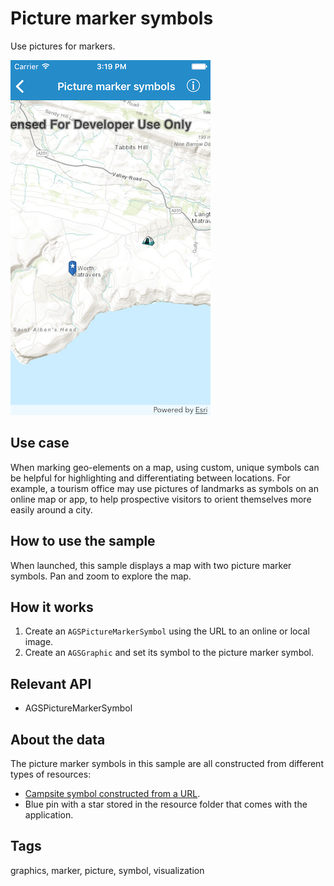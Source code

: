 # Picture marker symbols

Use pictures for markers.

![Image of picture marker symbol](picture-marker-symbol.png)

## Use case

When marking geo-elements on a map, using custom, unique symbols can be helpful for highlighting and differentiating between locations. For example, a tourism office may use pictures of landmarks as symbols on an online map or app, to help prospective visitors to orient themselves more easily around a city.

## How to use the sample

When launched, this sample displays a map with two picture marker symbols. Pan and zoom to explore the map.

## How it works

1. Create an `AGSPictureMarkerSymbol` using the URL to an online or local image.
2. Create an `AGSGraphic` and set its symbol to the picture marker symbol.

## Relevant API

* AGSPictureMarkerSymbol

## About the data

The picture marker symbols in this sample are all constructed from different types of resources:

* [Campsite symbol constructed from a URL](https://sampleserver6.arcgisonline.com/arcgis/rest/services/Recreation/FeatureServer/0/images/e82f744ebb069bb35b234b3fea46deae).
* Blue pin with a star stored in the resource folder that comes with the application.

## Tags

graphics, marker, picture, symbol, visualization
